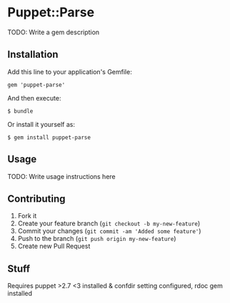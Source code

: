# Puppet::Parse

TODO: Write a gem description

## Installation

Add this line to your application's Gemfile:

    gem 'puppet-parse'

And then execute:

    $ bundle

Or install it yourself as:

    $ gem install puppet-parse

## Usage

TODO: Write usage instructions here

## Contributing

1. Fork it
2. Create your feature branch (`git checkout -b my-new-feature`)
3. Commit your changes (`git commit -am 'Added some feature'`)
4. Push to the branch (`git push origin my-new-feature`)
5. Create new Pull Request



## Stuff

Requires puppet >2.7 <3 installed & confdir setting configured, rdoc gem installed
